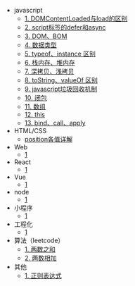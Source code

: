 - javascript
  - [1. DOMContentLoaded与load的区别](fe/javascript/dom-load)
  - [2. script标签的defer和async](fe/javascript/async-defer)
  - [3. DOM、BOM](fe/javascript/dom-bom)
  - [4. 数据类型](fe/javascript/data-type)
  - [5. typeof、instance 区别](fe/javascript/typeof-instance)
  - [6. 栈内存、堆内存](fe/javascript/stack-heap)
  - [7. 深拷贝、浅拷贝](fe/javascript/shallow-deep-clone)
  - [8. toString、valueOf 区别](fe/javascript/toString-valueOf)
  - [9. javascript垃圾回收机制](fe/javascript/garbage-collection)
  - [10. 闭包](fe/javascript/closure)
  - [11. 数组](fe/javascript/array)
  - [12. this](fe/javascript/this)
  - [13. bind、call、apply](fe/javascript/bind-call-apply)
- HTML/CSS
  - [position各值详解](fe/html-css/position)
- Web
  - [1]()
- React
  - [1]()
- Vue
  - [1]()
- node
  - [1]()
- 小程序
  - [1]()
- 工程化
  - [1]()
- 算法（leetcode）
  - [1. 两数之和](fe/engineer/1)
  - [2. 两数相加](fe/engineer/2)
- 其他
  - [1. 正则表达式](fe/other/regexp)